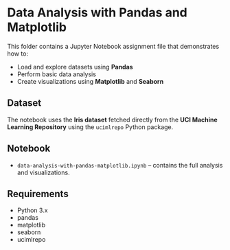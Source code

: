 # Data Analysis with Pandas and Matplotlib

This folder contains a Jupyter Notebook assignment file that demonstrates how to:

- Load and explore datasets using **Pandas**
- Perform basic data analysis
- Create visualizations using **Matplotlib** and **Seaborn**

## Dataset

The notebook uses the **Iris dataset** fetched directly from the **UCI Machine Learning Repository** using the `ucimlrepo` Python package.

## Notebook

- `data-analysis-with-pandas-matplotlib.ipynb` – contains the full analysis and visualizations.

## Requirements

- Python 3.x
- pandas
- matplotlib
- seaborn
- ucimlrepo
